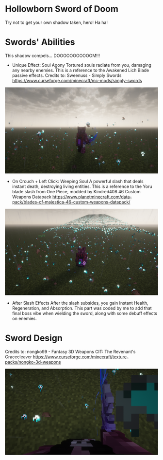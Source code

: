 # Hollowborn Sword of Doom
Try not to get your own shadow taken, hero! Ha ha!

# Swords' Abilities
This shadow compels… DOOOOOOOOOOOM!!!

- Unique Effect: Soul Agony
Tortured souls radiate from you, damaging any nearby enemies.
This is a reference to the Awakened Lich Blade passive effects.
Credits to: Sweenuss - Simply Swords
https://www.curseforge.com/minecraft/mc-mods/simply-swords

![Image Alt](https://github.com/Devenntheus/Hollowborn-Mod-1.20.1/blob/a77aa266b3dbfa19ebcbcf12ee995fb55b7e888c/soul%20agony.png)
- On Crouch + Left Click: Weeping Soul
A powerful slash that deals instant death, destroying living entities.
This is a reference to the Yoru blade slash from One Piece, modded by Kindred408
46 Custom Weapons Datapack
https://www.planetminecraft.com/data-pack/blades-of-majestica-46-custom-weapons-datapack/

![Image Alt](https://github.com/Devenntheus/Hollowborn-Mod-1.20.1/blob/a77aa266b3dbfa19ebcbcf12ee995fb55b7e888c/weeping%20soul.png)
- After Slash Effects
After the slash subsides, you gain Instant Health, Regeneration, and Absorption.
This part was coded by me to add that final boss vibe when wielding the sword, along with some debuff effects on enemies.

# Sword Design
Credits to: nongko99 - Fantasy 3D Weapons CIT: The Revenant's Gracecleaver
https://www.curseforge.com/minecraft/texture-packs/nongko-3d-weapons

![Image Alt](https://github.com/Devenntheus/Hollowborn-Mod-1.20.1/blob/a77aa266b3dbfa19ebcbcf12ee995fb55b7e888c/weapon%20design.png)
